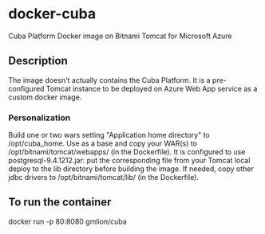 # docker-cuba
Cuba Platform Docker image on Bitnami Tomcat for Microsoft Azure

## Description
The image doesn't actually contains the Cuba Platform. It is a pre-configured Tomcat instance to be deployed on Azure Web App service as a custom docker image.

### Personalization
Build one or two wars setting "Application home directory" to /opt/cuba_home.
Use as a base and copy your WAR(s) to /opt/bitnami/tomcat/webapps/ (in the Dockerfile).
It is configured to use postgresql-9.4.1212.jar: put the corresponding file from your Tomcat local deploy to the lib directory before building the image. If needed, copy other jdbc drivers to /opt/bitnami/tomcat/lib/ (in the Dockerfile).

## To run the container
docker run -p 80:8080 gmlion/cuba
